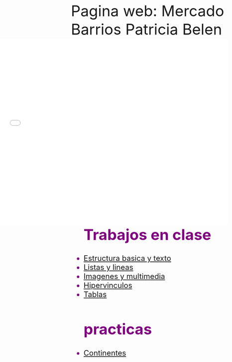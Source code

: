 <html>
<head>
<font size=7> Pagina web: Mercado Barrios Patricia Belen </font>
</head>
<body background="flores.jpg">
<embed src="presentacion.mp4" align="right" width="800" height="600">
<font size="5" color="purple">
<ul><h1><b>Trabajos en clase</b></h1>

<li><a href="https://pastayqueso.github.io/estructurabasaytexto/">Estructura basica y texto</a><br></li>
<li><a href="https://pastayqueso.github.io/listasylinea/">Listas y lineas</a><br></li>
<li><a href="">Imagenes y multimedia</a><br></li>
<li><a href="https://pastayqueso.github.io/hipervinculos/">Hipervinculos</a><br></li>
<li><a href="https://pastayqueso.github.io/tablas/">Tablas</a><br></li>
</ul>

<ul><h1><b>practicas</b></h1>
<li><a href=""> Continentes </a><br></li>
</ul>
</font>
</body>
</html>
